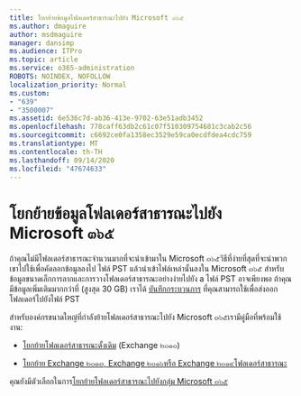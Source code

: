```yaml
---
title: โยกย้ายข้อมูลโฟลเดอร์สาธารณะไปยัง Microsoft ๓๖๕
ms.author: dmaguire
author: msdmaguire
manager: dansimp
ms.audience: ITPro
ms.topic: article
ms.service: o365-administration
ROBOTS: NOINDEX, NOFOLLOW
localization_priority: Normal
ms.custom:
- "639"
- "3500007"
ms.assetid: 6e536c7d-ab36-413e-9702-63e51adb3452
ms.openlocfilehash: 778caff63db2c61c07f510309754681c3cab2c56
ms.sourcegitcommit: c6692ce0fa1358ec3529e59ca0ecdfdea4cdc759
ms.translationtype: MT
ms.contentlocale: th-TH
ms.lasthandoff: 09/14/2020
ms.locfileid: "47674633"
---
```

# <a name="migrate-public-folder-data-to-microsoft-365"></a>โยกย้ายข้อมูลโฟลเดอร์สาธารณะไปยัง Microsoft ๓๖๕

ถ้าคุณไม่มีโฟลเดอร์สาธารณะจำนวนมากที่จะนำเข้ามาใน Microsoft ๓๖๕วิธีที่ง่ายที่สุดที่จะนำพวกเขาไปใช้เพื่อคัดลอกข้อมูลลงไป ไฟล์ PST แล้วนำเข้าไฟล์เหล่านั้นลงใน Microsoft ๓๖๕ สำหรับข้อมูลขนาดเล็กการลากและการวางโฟลเดอร์สาธารณะอย่างง่ายไปยัง a ไฟล์ PST อาจเพียงพอ ถ้าคุณมีข้อมูลเพิ่มเติมมากกว่าที่ (สูงสุด 30 GB) เราได้ [บันทึกกระบวนการ](https://technet.microsoft.com/library/dn874017%28v=exchg.150%29.aspx) ที่คุณสามารถใช้เพื่อส่งออกโฟลเดอร์ไปยังไฟล์ PST
  
สำหรับองค์กรขนาดใหญ่ที่กำลังย้ายโฟลเดอร์สาธารณะไปยัง Microsoft ๓๖๕เรามีคู่มือที่พร้อมใช้งาน:
  
- [โยกย้ายโฟลเดอร์สาธารณะดั้งเดิม](https://docs.microsoft.com/exchange/collaboration-exo/public-folders/batch-migration-of-legacy-public-folders) (Exchange ๒๐๑๐)

- [โยกย้าย Exchange ๒๐๑๓, Exchange ๒๐๑๖หรือ Exchange ๒๐๑๙โฟลเดอร์สาธารณะ](https://docs.microsoft.com/Exchange/collaboration/public-folders/migrate-to-exchange-online)

คุณยังมีตัวเลือกในการ[โยกย้ายโฟลเดอร์สาธารณะไปยังกลุ่ม Microsoft ๓๖๕](https://docs.microsoft.com/Exchange/collaboration/public-folders/migrate-to-office-365-groups)
  
